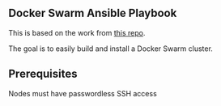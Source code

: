 
## Docker Swarm Ansible Playbook

This is based on the work from [this repo](https://github.com/JamesTurland/JimsGarage/tree/main/Ansible/Playbooks/Docker-Swarm).

The goal is to easily build and install a Docker Swarm cluster.

## Prerequisites
Nodes must have passwordless SSH access